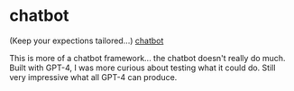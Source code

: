 # chatbot

(Keep your expections tailored...) [chatbot](http://chatbot.martinhalvorson.com)

This is more of a chatbot framework... the chatbot doesn't really do much. Built with GPT-4, I was more curious about testing what it could do. Still very impressive what all GPT-4 can produce.
